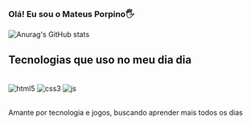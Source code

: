### Olá! Eu sou o Mateus Porpino🖐️

![Anurag's GitHub stats](https://github-readme-stats.vercel.app/api?username=TheuzinX2&show_icons=true&theme=dracula)


## Tecnologias que uso no meu dia dia

<div style="display: inline_block"><br/>
  <img align="center" alt="html5" src="https://img.shields.io/badge/HTML5-E34F26?style=for-the-badge&logo=html5&logoColor=white">
  <img align="center" alt="css3" src="https://img.shields.io/badge/CSS3-1572B6?style=for-the-badge&logo=css3&logoColor=white">
  <img align="center" alt="js" src="https://img.shields.io/badge/JavaScript-F7DF1E?style=for-the-badge&logo=javascript&logoColor=black">
</div><br/>


Amante por tecnologia e jogos, buscando aprender mais todos os dias
